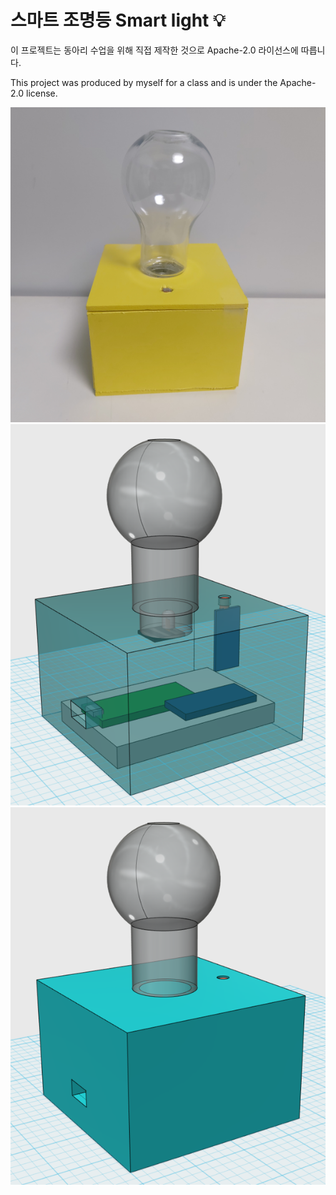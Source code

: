 # 스마트 조명등 Smart light 💡
이 프로젝트는 동아리 수업을 위해 직접 제작한 것으로 Apache-2.0 라이선스에 따릅니다.

This project was produced by myself for a class and is under the Apache-2.0 license.

![smart_light](https://raw.githubusercontent.com/DaehanWon/smart-light/main/smart_light.jpg)
![smart_light](https://raw.githubusercontent.com/DaehanWon/smart-light/main/3d_design1.png)
![smart_light](https://raw.githubusercontent.com/DaehanWon/smart-light/main/3d_design2.png)
